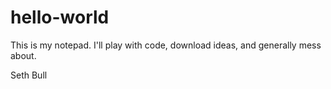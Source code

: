 # hello-world
This is my notepad. I'll play with code, download ideas, and generally mess about.

Seth Bull
